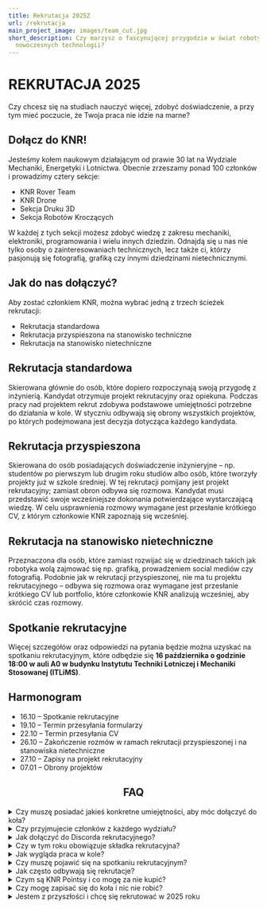 ```yaml
---
title: Rekrutacja 2025Z
url: /rekrutacja
main_project_image: images/team_cut.jpg
short_description: Czy marzysz o fascynującej przygodzie w świat robotyki i
  nowoczesnych technologii?
---
```

# REKRUTACJA 2025

Czy chcesz się na studiach nauczyć więcej, zdobyć doświadczenie, a przy tym mieć poczucie, że Twoja praca nie idzie na marne?

## Dołącz do KNR!

Jesteśmy kołem naukowym działającym od prawie 30 lat na Wydziale Mechaniki, Energetyki i Lotnictwa. Obecnie zrzeszamy ponad 100 członków i prowadzimy cztery sekcje:

* KNR Rover Team
* KNR Drone
* Sekcja Druku 3D
* Sekcja Robotów Kroczących

W każdej z tych sekcji możesz zdobyć wiedzę z zakresu mechaniki, elektroniki, programowania i wielu innych dziedzin. Odnajdą się u nas nie tylko osoby o zainteresowaniach technicznych, lecz także ci, którzy pasjonują się fotografią, grafiką czy innymi dziedzinami nietechnicznymi.

## Jak do nas dołączyć?

Aby zostać członkiem KNR, można wybrać jedną z trzech ścieżek rekrutacji:

* Rekrutacja standardowa
* Rekrutacja przyspieszona na stanowisko techniczne
* Rekrutacja na stanowisko nietechniczne

## Rekrutacja standardowa

Skierowana głównie do osób, które dopiero rozpoczynają swoją przygodę z inżynierią. Kandydat otrzymuje projekt rekrutacyjny oraz opiekuna. Podczas pracy nad projektem rekrut zdobywa podstawowe umiejętności potrzebne do działania w kole. W styczniu odbywają się obrony wszystkich projektów, po których podejmowana jest decyzja dotycząca każdego kandydata.

## Rekrutacja przyspieszona

Skierowana do osób posiadających doświadczenie inżynieryjne – np. studentów po pierwszym lub drugim roku studiów albo osób, które tworzyły projekty już w szkole średniej. W tej rekrutacji pomijany jest projekt rekrutacyjny; zamiast obron odbywa się rozmowa. Kandydat musi przedstawić swoje wcześniejsze dokonania potwierdzające wystarczającą wiedzę. W celu usprawnienia rozmowy wymagane jest przesłanie krótkiego CV, z którym członkowie KNR zapoznają się wcześniej.

## Rekrutacja na stanowisko nietechniczne

Przeznaczona dla osób, które zamiast rozwijać się w dziedzinach takich jak robotyka wolą zajmować się np. grafiką, prowadzeniem social mediów czy fotografią. Podobnie jak w rekrutacji przyspieszonej, nie ma tu projektu rekrutacyjnego – odbywa się rozmowa oraz wymagane jest przesłanie krótkiego CV lub portfolio, które członkowie KNR analizują wcześniej, aby skrócić czas rozmowy.

## Spotkanie rekrutacyjne

Więcej szczegółów oraz odpowiedzi na pytania będzie można uzyskać na spotkaniu rekrutacyjnym, które odbędzie się **16 października o godzinie 18:00 w auli A0 w budynku Instytutu Techniki Lotniczej i Mechaniki Stosowanej (ITLiMS)**.

## Harmonogram

* 16.10 – Spotkanie rekrutacyjne
* 19.10 – Termin przesyłania formularzy
* 22.10 – Termin przesyłania CV
* 26.10 – Zakończenie rozmów w ramach rekrutacji przyspieszonej i na stanowiska nietechniczne
* 27.10 – Zapisy na projekt rekrutacyjny
* 07.01 – Obrony projektów

<h2 align="center">FAQ</h2>



<div>


<details>


<summary>Czy muszę posiadać jakieś konkretne umiejętności, aby móc dołączyć do koła? </summary>


Nie, wszystkiego się nauczysz pracując z nami. Koło naukowe jest miejscem do którego przychodzisz zdobyć praktyczne umiejętności. Z tego powodu najważniejsza jest pasja oraz chęć do pracy.


</details>





<details>


<summary>Czy przyjmujecie członków z każdego wydziału? </summary>


Tak, przyjmujemy członków z każdego wydziału PW. Nasze sale znajdują się w budynkach ITC i ITLiMS, więc niedaleko Gmachu Głównego PW.


</details>





<details>


<summary>Jak dołączyć do Discorda rekrutacyjnego?</summary>


Dostęp do Discorda uzyskasz dopiero po wypełnieniu ankiety rekrutacyjnej. Po jej wypełnieniu powinien wyświetlić ci się link do dołączenia.


</details>





<details>


<summary>Czy w tym roku obowiązuje składka rekrutacyjna? </summary>


Tak, wysokość składki rekrutacyjnej zostanie opublikowana na spotkaniu rekrutacyjnym. Składka ta pozwala kupić nam w sprawny sposób wszelkie rzeczy potrzebne do realizacji waszych projektów, i zapobiega dezorganizacji spowodowanej "niezdecydowanymi".


</details>





<details>


<summary>Jak wygląda praca w kole?</summary>


Sposób oraz organizacja pracy w kole zależy od projektu oraz zespołu w ramach którego pracujesz. Jeśli np. należysz do zespołu mechnaników pracujących nad łazikiem możecie mieć wspólne spotkania robocze co tydzień/dwa.


</details>





<details>


<summary>Czy muszę pojawić się na spotkaniu rekrutacyjnym?</summary>


Nie, nie musisz pojawiać się na spotkaniu rekrutacyjnym jednak jest to bardzo wskazane. Podczas tego spotkania w szczegółach poznasz nasz zespół, projekty jakie realizujemy oraz dowiesz się dokładnie jak przebiega tegoroczna rekrutacja. Oprócz tego jest to okazja na zwiedzenie naszych warsztatów, zadania nurtujących cię pytań i integracji.


</details>





<details>


<summary>Jak często odbywają się rekrutacje?</summary>


Rekrutacja odbywa się raz do roku, rozpoczyna się w październiku. 


</details>





<details>


<summary>Czym są KNR Pointsy i co mogę za nie kupić?</summary>


Dowiesz się na spotkaniu rekrutacyjnym...


</details>





<details>


<summary>Czy mogę zapisać się do koła i nic nie robić?</summary>


Nie :)


</details>





<details>


<summary>Jestem z przyszłości i chcę się rekrutować w 2025 roku</summary>


Wszystkie powyższe informacje dotyczą rekrutacji rozpoczętej w październiku 2024 roku. O ile co roku rekrutacje przebiegają podobnie, dokładne informacje aktualizujemy na początku października każdego roku. Cierpliwości!


</details>


</div>
